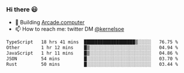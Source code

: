 ### Hi there 😃

- 🔨 Building [Arcade.computer](https://arcade.computer)
- 📫 How to reach me: twitter DM [@kernelsoe](https://twitter.com/kernelsoe)

<!--START_SECTION:waka-->

```txt
TypeScript   18 hrs 41 mins  ███████████████████▒░░░░░   76.75 %
Other        1 hr 12 mins    █▒░░░░░░░░░░░░░░░░░░░░░░░   04.94 %
JavaScript   1 hr 11 mins    █▒░░░░░░░░░░░░░░░░░░░░░░░   04.86 %
JSON         54 mins         █░░░░░░░░░░░░░░░░░░░░░░░░   03.70 %
Rust         50 mins         █░░░░░░░░░░░░░░░░░░░░░░░░   03.44 %
```

<!--END_SECTION:waka-->
